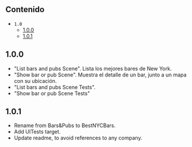 ## Contenido

* `1.0`
	* [1.0.0](#1.0.0)
	* [1.0.1](#1.0.1)

## <a name="1.0.0"></a> 1.0.0

* "List bars and pubs Scene". Lista los mejores bares de New York.
* "Show bar or pub Scene". Muestra el detalle de un bar, junto a un mapa con su ubicación.
* "List bars and pubs Scene Tests".
* "Show bar or pub Scene Tests"

## <a name="1.0.1"></a> 1.0.1

* Rename from Bars&Pubs to BestNYCBars.
* Add UITests target.
* Update readme, to avoid references to any company.

